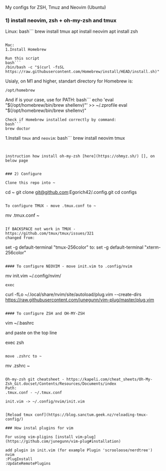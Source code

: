 My configs for ZSH, Tmuz and Neovim (Ubuntu)

### 1) install neovim, zsh + oh-my-zsh and tmux
Linux:
bash```
brew install tmux 
apt install neovim 
apt install zsh 
```

Mac:
1.Install Homebrew

Run this script 
bash```
/bin/bash -c "$(curl -fsSL https://raw.githubusercontent.com/Homebrew/install/HEAD/install.sh)"
```
Usialy, on M1 and higher, standart directory for Homebrew is:
```
/opt/homebrew
```
And if is your case, use for PATH:
bash```
echo 'eval "$(/opt/homebrew/bin/brew shellenv)"' >> ~/.zprofile
eval "$(/opt/homebrew/bin/brew shellenv)"
```
Check if Homebrew installed correctly by command:
bash```
brew doctor
```
1.Install `tmux` and `neovim`:
bash```
brew install neovim tmux
```


instruction how install oh-my-zsh [here](https://ohmyz.sh/) [], on below page


### 2) Configure

Clone this repo into ~
```
cd ~
git clone git@github.com:Egorich42/.config.git
cd configs
```

To configure TMUX - move .tmux.conf to ~
```
mv .tmux.conf ~
```

If BACKSPACE not work in TMUX - https://github.com/tmux/tmux/issues/321
changed from:
```
set -g default-terminal "tmux-256color"
to:
set -g default-terminal "xterm-256color"
```

#### To configure NEOVIM - move init.vim to .config/nvim

```
mv init.vim ~/.config/nvim/
```
exec

```
curl -fLo ~/.local/share/nvim/site/autoload/plug.vim --create-dirs \
    https://raw.githubusercontent.com/junegunn/vim-plug/master/plug.vim
```

#### To configure ZSH and OH-MY-ZSH
```
vim ~/.bashrc

and paste on the top line

exec zsh
```

move .zshrc to ~
```
mv .zshrc ~
```

Oh-my-zsh git cheatsheet - https://kapeli.com/cheat_sheets/Oh-My-Zsh_Git.docset/Contents/Resources/Documents/index
Path:
.tmux.conf - ~/.tmux.conf

init.vim -> ~/.config/nvim/init.vim


[Reload tmux conf](https://blog.sanctum.geek.nz/reloading-tmux-config/)

### How instal plugins for vim

For using vim-pligins [install vim-plug](https://github.com/junegunn/vim-plug#installation)

add plugin in init.vim (for example Plugin 'scrooloose/nerdtree')
nvim
:PlugInstall
:UpdateRemotePlugins
